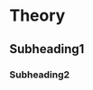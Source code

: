 <html>
<head>
  <h1>Theory</h1>
  <link href="styles.css" rel="stylesheet" type="text/css">
         
</head>
<body>
  <div id="page">
    <h2>Subheading1</h2>
    <h3>Subheading2</h3>
  </div>
</body>
</html>
